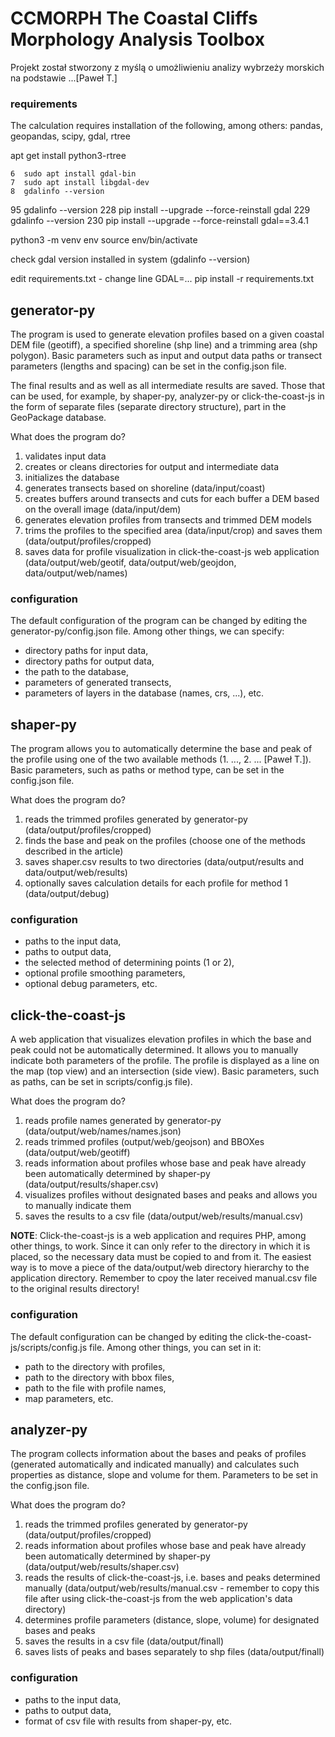 # CCMORPH The Coastal Cliffs Morphology Analysis Toolbox

Projekt został stworzony z myślą o umożliwieniu analizy wybrzeży morskich na podstawie ...[Paweł T.]

### requirements
The calculation requires installation of the following, among others: pandas, geopandas, scipy, gdal, rtree

apt get install python3-rtree



    6  sudo apt install gdal-bin
    7  sudo apt install libgdal-dev
    8  gdalinfo --version
   95  gdalinfo --version
  228  pip install --upgrade --force-reinstall gdal
  229  gdalinfo --version
  230  pip install --upgrade --force-reinstall gdal==3.4.1

python3 -m venv env
source env/bin/activate

check gdal version installed in system (gdalinfo --version)

edit requirements.txt - change line GDAL=...
pip install -r requirements.txt



<!-- ............................................................................................................................ -->
## generator-py

The program is used to generate elevation profiles based on a given coastal DEM file (geotiff), a specified shoreline (shp line) and a trimming area (shp polygon). Basic parameters such as input and output data paths or transect parameters (lengths and spacing) can be set in the config.json file.

The final results and as well as all intermediate results are saved. Those that can be used, for example, by shaper-py, analyzer-py or click-the-coast-js in the form of separate files (separate directory structure), part in the GeoPackage database.

What does the program do?
1. validates input data
2. creates or cleans directories for output and intermediate data
3. initializes the database
4. generates transects based on shoreline (data/input/coast)
5. creates buffers around transects and cuts for each buffer a DEM based on the overall image (data/input/dem)
6. generates elevation profiles from transects and trimmed DEM models
7. trims the profiles to the specified area (data/input/crop) and saves them (data/output/profiles/cropped)
8. saves data for profile visualization in click-the-coast-js web application (data/output/web/geotif, data/output/web/geojdon, data/output/web/names)

### configuration

The default configuration of the program can be changed by editing the generator-py/config.json file. Among other things, we can specify:
- directory paths for input data,
- directory paths for output data,
- the path to the database,
- parameters of generated transects,
- parameters of layers in the database (names, crs, ...), etc.

<!-- ............................................................................................................................ -->
## shaper-py

The program allows you to automatically determine the base and peak of the profile using one of the two available methods (1. ..., 2. ... [Paweł T.]). Basic parameters, such as paths or method type, can be set in the config.json file.

What does the program do?
1. reads the trimmed profiles generated by generator-py (data/output/profiles/cropped)
2. finds the base and peak on the profiles (choose one of the methods described in the article)
3. saves shaper.csv results to two directories (data/output/results and data/output/web/results)
4. optionally saves calculation details for each profile for method 1 (data/output/debug) 

### configuration

- paths to the input data,
- paths to output data,
- the selected method of determining points (1 or 2),
- optional profile smoothing parameters,
- optional debug parameters,
etc.

<!-- ............................................................................................................................ -->
## click-the-coast-js

A web application that visualizes elevation profiles in which the base and peak could not be automatically determined. It allows you to manually indicate both parameters of the profile. The profile is displayed as a line on the map (top view) and an intersection (side view). Basic parameters, such as paths, can be set in scripts/config.js file).

What does the program do?
1. reads profile names generated by generator-py (data/output/web/names/names.json)
2. reads trimmed profiles (output/web/geojson) and BBOXes (data/output/web/geotiff)
3. reads information about profiles whose base and peak have already been automatically determined by shaper-py (data/output/results/shaper.csv)
4. visualizes profiles without designated bases and peaks and allows you to manually indicate them
5. saves the results to a csv file (data/output/web/results/manual.csv)

**NOTE**: Click-the-coast-js is a web application and requires PHP, among other things, to work. Since it can only refer to the directory in which it is placed, so the necessary data must be copied to and from it. The easiest way is to move a piece of the data/output/web directory hierarchy to the application directory. Remember to cpoy the later received manual.csv file to the original results directory!

### configuration

The default configuration can be changed by editing the click-the-coast-js/scripts/config.js file. Among other things, you can set in it:
- path to the directory with profiles,
- path to the directory with bbox files,
- path to the file with profile names,
- map parameters,
etc.

<!-- ............................................................................................................................ -->
## analyzer-py

The program collects information about the bases and peaks of profiles (generated automatically and indicated manually) and calculates such properties as distance, slope and volume for them. Parameters to be set in the config.json file.

What does the program do?
1. reads the trimmed profiles generated by generator-py (data/output/profiles/cropped)
2. reads information about profiles whose base and peak have already been automatically determined by shaper-py (data/output/web/results/shaper.csv)
3. reads the results of click-the-coast-js, i.e. bases and peaks determined manually (data/output/web/results/manual.csv - remember to copy this file after using click-the-coast-js from the web application's data directory)
4. determines profile parameters (distance, slope, volume) for designated bases and peaks
5. saves the results in a csv file (data/output/finall)
6. saves lists of peaks and bases separately to shp files (data/output/finall)

### configuration

- paths to the input data,
- paths to output data,
- format of csv file with results from shaper-py,
etc.